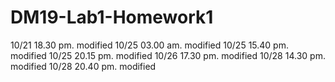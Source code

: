 # DM19-Lab1-Homework1
10/21 18.30 pm. modified
10/25 03.00 am. modified
10/25 15.40 pm. modified
10/25 20.15 pm. modified
10/26 17.30 pm. modified
10/28 14.30 pm. modified
10/28 20.40 pm. modified
